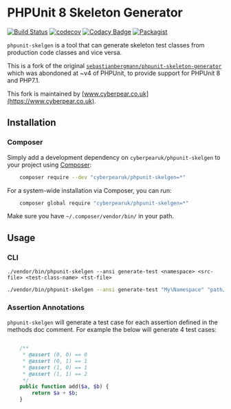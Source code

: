 # PHPUnit 8 Skeleton Generator

[![Build Status](https://travis-ci.com/cyberpearuk/phpunit-skeleton-generator.svg?branch=master)](https://travis-ci.com/cyberpearuk/phpunit-skeleton-generator)
[![codecov](https://codecov.io/gh/cyberpearuk/phpunit-skelgen/branch/master/graph/badge.svg)](https://codecov.io/gh/cyberpearuk/phpunit-skelgen)
[![Codacy Badge](https://api.codacy.com/project/badge/Grade/07434235635b4d25870020d333b3c96a)](https://www.codacy.com/app/jbuncle/phpunit-skelgen?utm_source=github.com&amp;utm_medium=referral&amp;utm_content=cyberpearuk/phpunit-skelgen&amp;utm_campaign=Badge_Grade)
[![Packagist](https://img.shields.io/packagist/v/cyberpearuk/phpunit-skelgen.svg)](https://packagist.org/packages/cyberpearuk/phpunit-skelgen)

`phpunit-skelgen` is a tool that can generate skeleton test classes from production
 code classes and vice versa.

This is a fork of the original [`sebastianbergmann/phpunit-skeleton-generator`](https://github.com/sebastianbergmann/phpunit-skeleton-generator)
which was abondoned at ~v4 of PHPUnit, to provide support for PHPUnit 8 and PHP7.1.

This fork is maintained by [www.cyberpear.co.uk](https://www.cyberpear.co.uk).

## Installation

### Composer

Simply add a development dependency on `cyberpearuk/phpunit-skelgen` to your project
using [Composer](http://getcomposer.org/):

```bash
    composer require --dev "cyberpearuk/phpunit-skelgen=*"
```

For a system-wide installation via Composer, you can run:

```bash
    composer global require "cyberpearuk/phpunit-skelgen=*"
```

Make sure you have `~/.composer/vendor/bin/` in your path.

## Usage

### CLI

`./vendor/bin/phpunit-skelgen --ansi generate-test <namespace> <src-file> <test-class-name> <tst-file>`

```bash
./vendor/bin/phpunit-skelgen --ansi generate-test "My\Namespace" "path/to/src/class" "My\Namespace\ClassNameTest" "/path/to/tests/class"
```

### Assertion Annotations

`phpunit-skelgen` will generate a test case for each assertion defined in the 
methods doc comment. For example the below will generate 4 test cases:

```php

    /**
     * @assert (0, 0) == 0
     * @assert (0, 1) == 1
     * @assert (1, 0) == 1
     * @assert (1, 1) == 2
     */
    public function add($a, $b) {
        return $a + $b;
    }
```

